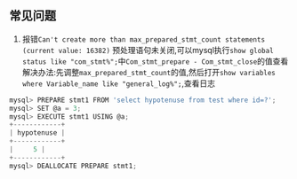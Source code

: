 ## 常见问题

1. 报错`Can't create more than max_prepared_stmt_count statements (current value: 16382)`
预处理语句未关闭,可以mysql执行`show global status like "com_stmt%";`中`Com_stmt_prepare - Com_stmt_close`的值查看
解决办法:先调整`max_prepared_stmt_count`的值,然后打开`show variables where Variable_name like "general_log%";`,查看日志
```go
mysql> PREPARE stmt1 FROM 'select hypotenuse from test where id=?';
mysql> SET @a = 3;
mysql> EXECUTE stmt1 USING @a;
+------------+
| hypotenuse |
+------------+
|     5 |
+------------+
mysql> DEALLOCATE PREPARE stmt1;
```